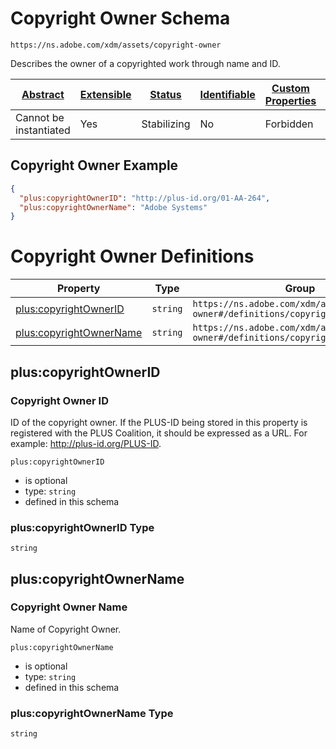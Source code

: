 
# Copyright Owner Schema

```
https://ns.adobe.com/xdm/assets/copyright-owner
```

Describes the owner of a copyrighted work through name and ID.

| [Abstract](../../abstract.md) | [Extensible](../../extensions.md) | [Status](../../status.md) | [Identifiable](../../id.md) | [Custom Properties](../../extensions.md) | [Additional Properties](../../extensions.md) | Defined In |
|-------------------------------|-----------------------------------|---------------------------|-----------------------------|------------------------------------------|----------------------------------------------|------------|
| Cannot be instantiated | Yes | Stabilizing | No | Forbidden | Permitted | [assets/copyright-owner.schema.json](assets/copyright-owner.schema.json) |

## Copyright Owner Example
```json
{
  "plus:copyrightOwnerID": "http://plus-id.org/01-AA-264",
  "plus:copyrightOwnerName": "Adobe Systems"
}
```

# Copyright Owner Definitions

| Property | Type | Group |
|----------|------|-------|
| [plus:copyrightOwnerID](#pluscopyrightownerid) | `string` | `https://ns.adobe.com/xdm/assets/copyright-owner#/definitions/copyright` |
| [plus:copyrightOwnerName](#pluscopyrightownername) | `string` | `https://ns.adobe.com/xdm/assets/copyright-owner#/definitions/copyright` |

## plus:copyrightOwnerID
### Copyright Owner ID

ID of the copyright owner.
If the PLUS-ID being stored in this property is registered with the PLUS Coalition, it should be expressed as a URL. For example: http://plus-id.org/PLUS-ID.

`plus:copyrightOwnerID`
* is optional
* type: `string`
* defined in this schema

### plus:copyrightOwnerID Type


`string`






## plus:copyrightOwnerName
### Copyright Owner Name

Name of Copyright Owner.

`plus:copyrightOwnerName`
* is optional
* type: `string`
* defined in this schema

### plus:copyrightOwnerName Type


`string`





